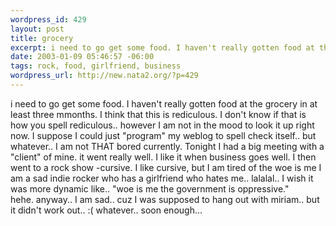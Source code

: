 ```yaml
--- 
wordpress_id: 429
layout: post
title: grocery
excerpt: i need to go get some food. I haven't really gotten food at the grocery in at least three mmonths. I think that this is rediculous. I don't know if that is how you spell rediculous.. however I am not in the mood to look it up right now. I suppose I could just "program" my weblog to spell check itself.. but whatever.. I am not THAT bored currently. Tonight I had a big meeting with a "client" of ...
date: 2003-01-09 05:46:57 -06:00
tags: rock, food, girlfriend, business
wordpress_url: http://new.nata2.org/?p=429
---
```

i need to go get some food. I haven't really gotten food at the grocery in at least three mmonths. I think that this is rediculous. I don't know if that is how you spell rediculous.. however I am not in the mood to look it up right now. I suppose I could just "program" my weblog to spell check itself.. but whatever.. I am not THAT bored currently. Tonight I had a big meeting with a "client" of mine. it went really well. I like it when business goes well. I then went to a rock show -cursive. I like cursive, but I am tired of the woe is me I am a sad indie rocker who has a girlfriend who hates me.. lalalal.. I wish it was more dynamic like.. "woe is me the government is oppressive."<br/>hehe. anyway.. I am sad.. cuz I was supposed to hang out with miriam.. but it didn't work out.. :( whatever.. soon enough... 
